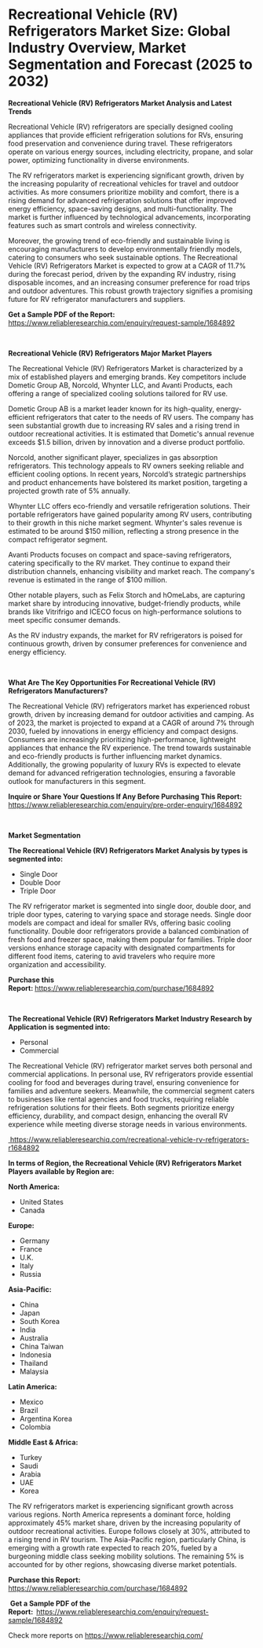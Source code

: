 <p><h1>Recreational Vehicle (RV) Refrigerators Market Size: Global Industry Overview, Market Segmentation and Forecast (2025 to 2032)</h1></p><p><strong>Recreational Vehicle (RV) Refrigerators Market Analysis and Latest Trends</strong></p>
<p><p>Recreational Vehicle (RV) refrigerators are specially designed cooling appliances that provide efficient refrigeration solutions for RVs, ensuring food preservation and convenience during travel. These refrigerators operate on various energy sources, including electricity, propane, and solar power, optimizing functionality in diverse environments.</p><p>The RV refrigerators market is experiencing significant growth, driven by the increasing popularity of recreational vehicles for travel and outdoor activities. As more consumers prioritize mobility and comfort, there is a rising demand for advanced refrigeration solutions that offer improved energy efficiency, space-saving designs, and multi-functionality. The market is further influenced by technological advancements, incorporating features such as smart controls and wireless connectivity.</p><p>Moreover, the growing trend of eco-friendly and sustainable living is encouraging manufacturers to develop environmentally friendly models, catering to consumers who seek sustainable options. The Recreational Vehicle (RV) Refrigerators Market is expected to grow at a CAGR of 11.7% during the forecast period, driven by the expanding RV industry, rising disposable incomes, and an increasing consumer preference for road trips and outdoor adventures. This robust growth trajectory signifies a promising future for RV refrigerator manufacturers and suppliers.</p></p>
<p><strong>Get a Sample PDF of the Report:&nbsp;</strong> <a href="https://www.reliableresearchiq.com/enquiry/request-sample/1684892?utm_campaign=2883&utm_medium=2&utm_source=Github&utm_content=ia&utm_term=26032025&utm_id=recreational-vehicle-rv-refrigerators">https://www.reliableresearchiq.com/enquiry/request-sample/1684892</a></p>
<p>&nbsp;</p>
<p><strong>Recreational Vehicle (RV) Refrigerators Major Market Players</strong></p>
<p><p>The Recreational Vehicle (RV) Refrigerators Market is characterized by a mix of established players and emerging brands. Key competitors include Dometic Group AB, Norcold, Whynter LLC, and Avanti Products, each offering a range of specialized cooling solutions tailored for RV use. </p><p>Dometic Group AB is a market leader known for its high-quality, energy-efficient refrigerators that cater to the needs of RV users. The company has seen substantial growth due to increasing RV sales and a rising trend in outdoor recreational activities. It is estimated that Dometic's annual revenue exceeds $1.5 billion, driven by innovation and a diverse product portfolio.</p><p>Norcold, another significant player, specializes in gas absorption refrigerators. This technology appeals to RV owners seeking reliable and efficient cooling options. In recent years, Norcold’s strategic partnerships and product enhancements have bolstered its market position, targeting a projected growth rate of 5% annually.</p><p>Whynter LLC offers eco-friendly and versatile refrigeration solutions. Their portable refrigerators have gained popularity among RV users, contributing to their growth in this niche market segment. Whynter's sales revenue is estimated to be around $150 million, reflecting a strong presence in the compact refrigerator segment.</p><p>Avanti Products focuses on compact and space-saving refrigerators, catering specifically to the RV market. They continue to expand their distribution channels, enhancing visibility and market reach. The company's revenue is estimated in the range of $100 million.</p><p>Other notable players, such as Felix Storch and hOmeLabs, are capturing market share by introducing innovative, budget-friendly products, while brands like Vitrifrigo and ICECO focus on high-performance solutions to meet specific consumer demands.</p><p>As the RV industry expands, the market for RV refrigerators is poised for continuous growth, driven by consumer preferences for convenience and energy efficiency.</p></p>
<p>&nbsp;</p>
<p><strong>What Are The Key Opportunities For Recreational Vehicle (RV) Refrigerators Manufacturers?</strong></p>
<p><p>The Recreational Vehicle (RV) refrigerators market has experienced robust growth, driven by increasing demand for outdoor activities and camping. As of 2023, the market is projected to expand at a CAGR of around 7% through 2030, fueled by innovations in energy efficiency and compact designs. Consumers are increasingly prioritizing high-performance, lightweight appliances that enhance the RV experience. The trend towards sustainable and eco-friendly products is further influencing market dynamics. Additionally, the growing popularity of luxury RVs is expected to elevate demand for advanced refrigeration technologies, ensuring a favorable outlook for manufacturers in this segment.</p></p>
<p><strong>Inquire or Share Your Questions If Any Before Purchasing This Report:</strong> <a href="https://www.reliableresearchiq.com/enquiry/pre-order-enquiry/1684892?utm_campaign=2883&utm_medium=2&utm_source=Github&utm_content=ia&utm_term=26032025&utm_id=recreational-vehicle-rv-refrigerators">https://www.reliableresearchiq.com/enquiry/pre-order-enquiry/1684892</a></p>
<p>&nbsp;</p>
<p><strong>Market Segmentation</strong></p>
<p><strong>The Recreational Vehicle (RV) Refrigerators Market Analysis by types is segmented into:</strong></p>
<p><ul><li>Single Door</li><li>Double Door</li><li>Triple Door</li></ul></p>
<p><p>The RV refrigerator market is segmented into single door, double door, and triple door types, catering to varying space and storage needs. Single door models are compact and ideal for smaller RVs, offering basic cooling functionality. Double door refrigerators provide a balanced combination of fresh food and freezer space, making them popular for families. Triple door versions enhance storage capacity with designated compartments for different food items, catering to avid travelers who require more organization and accessibility.</p></p>
<p><strong>Purchase this Report:&nbsp;</strong><a href="https://www.reliableresearchiq.com/purchase/1684892?utm_campaign=2883&utm_medium=2&utm_source=Github&utm_content=ia&utm_term=26032025&utm_id=recreational-vehicle-rv-refrigerators">https://www.reliableresearchiq.com/purchase/1684892</a></p>
<p>&nbsp;</p>
<p><strong>The Recreational Vehicle (RV) Refrigerators Market Industry Research by Application is segmented into:</strong></p>
<p><ul><li>Personal</li><li>Commercial</li></ul></p>
<p><p>The Recreational Vehicle (RV) refrigerator market serves both personal and commercial applications. In personal use, RV refrigerators provide essential cooling for food and beverages during travel, ensuring convenience for families and adventure seekers. Meanwhile, the commercial segment caters to businesses like rental agencies and food trucks, requiring reliable refrigeration solutions for their fleets. Both segments prioritize energy efficiency, durability, and compact design, enhancing the overall RV experience while meeting diverse storage needs in various environments.</p></p>
<p><a href="https://www.reliableresearchiq.com/recreational-vehicle-rv-refrigerators-r1684892?utm_campaign=2883&utm_medium=2&utm_source=Github&utm_content=ia&utm_term=26032025&utm_id=recreational-vehicle-rv-refrigerators">&nbsp;https://www.reliableresearchiq.com/recreational-vehicle-rv-refrigerators-r1684892</a></p>
<p><strong>In terms of Region, the Recreational Vehicle (RV) Refrigerators Market Players available by Region are:</strong></p>
<p>
    <p> <strong> North America: </strong>
        <ul>
            <li>United States</li>
            <li>Canada</li>
        </ul>
        </p> 
    <p> <strong> Europe: </strong>
        <ul>
            <li>Germany</li>
            <li>France</li>
            <li>U.K.</li>
            <li>Italy</li>
            <li>Russia</li>
        </ul>
        </p> 
    <p> <strong> Asia-Pacific: </strong>
        <ul>
            <li>China</li>
            <li>Japan</li>
            <li>South Korea</li>
            <li>India</li>
            <li>Australia</li>
            <li>China Taiwan</li>
            <li>Indonesia</li>
            <li>Thailand</li>
            <li>Malaysia</li>
        </ul>
        </p> 
    <p> <strong> Latin America: </strong>
        <ul>
            <li>Mexico</li>
            <li>Brazil</li>
            <li>Argentina Korea</li>
            <li>Colombia</li>
        </ul>
        </p> 
    <p> <strong> Middle East & Africa: </strong>
        <ul>
            <li>Turkey</li>
            <li>Saudi</li>
            <li>Arabia</li>
            <li>UAE</li>
            <li>Korea</li>
        </ul>
    </p>
    </p>
<p><p>The RV refrigerators market is experiencing significant growth across various regions. North America represents a dominant force, holding approximately 45% market share, driven by the increasing popularity of outdoor recreational activities. Europe follows closely at 30%, attributed to a rising trend in RV tourism. The Asia-Pacific region, particularly China, is emerging with a growth rate expected to reach 20%, fueled by a burgeoning middle class seeking mobility solutions. The remaining 5% is accounted for by other regions, showcasing diverse market potentials.</p></p>
<p><strong>Purchase this Report: </strong><a href="https://www.reliableresearchiq.com/purchase/1684892?utm_campaign=2883&utm_medium=2&utm_source=Github&utm_content=ia&utm_term=26032025&utm_id=recreational-vehicle-rv-refrigerators">https://www.reliableresearchiq.com/purchase/1684892</a></p>
<p>&nbsp;<strong>Get a Sample PDF of the Report:&nbsp;&nbsp;</strong><a href="https://www.reliableresearchiq.com/enquiry/request-sample/1684892?utm_campaign=2883&utm_medium=2&utm_source=Github&utm_content=ia&utm_term=26032025&utm_id=recreational-vehicle-rv-refrigerators">https://www.reliableresearchiq.com/enquiry/request-sample/1684892</a></p>
<p><strong></strong></p>
<p>Check more reports on <a href="https://www.reliableresearchiq.com/?utm_campaign=2883&utm_medium=2&utm_source=Github&utm_content=ia&utm_term=26032025&utm_id=recreational-vehicle-rv-refrigerators">https://www.reliableresearchiq.com/</a></p>